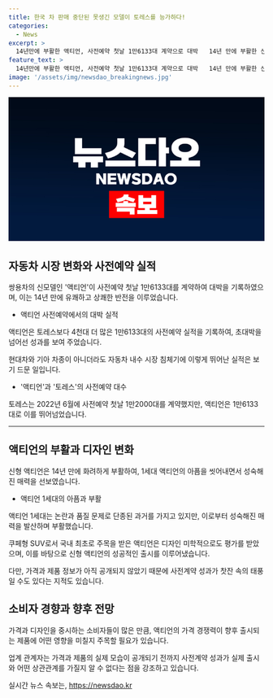 ```yaml
---
title: 한국 차 판매 중단된 못생긴 모델이 토레스를 능가하다!
categories:
  - News
excerpt: >
  14년만에 부활한 액티언, 사전예약 첫날 1만6133대 계약으로 대박   14년 만에 부활한 신형 액티언이 사전예약 첫날만 1만6133대를 계약하여 대박을 터뜨렸다. 이로써 토레스보다 4천대 많은 실적을 기록하며 역대급 성적을 올렸다. 이러한 초대박은 현대차·기아 차종을 포함한 다른 국산차 브랜드에서 보기 드문 일이라는 평가를 받았으며, 재출시를 통해 어린 시절의 아픔을 떠나보내고 성숙해진 매력을 발산했다는 관측이다. 하지만 가격과 제품 정보 미공개로 실제 성공 여부는 미지수이다.
feature_text: >
  14년만에 부활한 액티언, 사전예약 첫날 1만6133대 계약으로 대박   14년 만에 부활한 신형 액티언이 사전예약 첫날만 1만6133대를 계약하여 대박을 터뜨렸다. 이로써 토레스보다 4천대 많은 실적을 기록하며 역대급 성적을 올렸다. 이러한 초대박은 현대차·기아 차종을 포함한 다른 국산차 브랜드에서 보기 드문 일이라는 평가를 받았으며, 재출시를 통해 어린 시절의 아픔을 떠나보내고 성숙해진 매력을 발산했다는 관측이다. 하지만 가격과 제품 정보 미공개로 실제 성공 여부는 미지수이다.
image: '/assets/img/newsdao_breakingnews.jpg'
---
```


<p><img src="/assets/img/newsdao_breakingnews.jpg" alt="firstkoreanews 속보" /></p>

<h2 data-ke-size="size26">자동차 시장 변화와 사전예약 실적</h2>

<p data-ke-size="size16">쌍용차의 신모델인 '액티언'이 사전예약 첫날 1만6133대를 계약하여 대박을 기록하였으며, 이는 14년 만에 유쾌하고 상쾌한 반전을 이루었습니다.</p>

<ul>
<li>액티언 사전예약에서의 대박 실적</li>
</ul>

<p data-ke-size="size16">액티언은 토레스보다 4천대 더 많은 1만6133대의 사전예약 실적을 기록하여, 초대박을 넘어선 성과를 보여 주었습니다.</p>

<p data-ke-size="size16">현대차와 기아 차종이 아니더라도 자동차 내수 시장 침체기에 이렇게 뛰어난 실적은 보기 드문 일입니다.</p>

<ul>
<li>'액티언'과 '토레스'의 사전예약 대수</li>
</ul>

<p data-ke-size="size16">토레스는 2022년 6월에 사전예약 첫날 1만2000대를 계약했지만, 액티언은 1만6133대로 이를 뛰어넘었습니다.</p>

<hr>

<h2 data-ke-size="size26">액티언의 부활과 디자인 변화</h2>

<p data-ke-size="size16">신형 액티언은 14년 만에 화려하게 부활하여, 1세대 액티언의 아픔을 씻어내면서 성숙해진 매력을 선보였습니다.</p>

<ul>
<li>액티언 1세대의 아픔과 부활</li>
</ul>

<p data-ke-size="size16">액티언 1세대는 논란과 품질 문제로 단종된 과거를 가지고 있지만, 이로부터 성숙해진 매력을 발산하며 부활했습니다.</p>

<p data-ke-size="size16">쿠페형 SUV로서 국내 최초로 주목을 받은 액티언은 디자인 미학적으로도 평가를 받았으며, 이를 바탕으로 신형 액티언의 성공적인 출시를 이루어냈습니다.</p>

<p data-ke-size="size16">다만, 가격과 제품 정보가 아직 공개되지 않았기 때문에 사전계약 성과가 찻잔 속의 태풍일 수도 있다는 지적도 있습니다.</p>

<h2 data-ke-size="size26">소비자 경향과 향후 전망</h2>

<p data-ke-size="size16">가격과 디자인을 중시하는 소비자들이 많은 만큼, 액티언의 가격 경쟁력이 향후 출시되는 제품에 어떤 영향을 미칠지 주목할 필요가 있습니다.</p>

<p data-ke-size="size16">업계 관계자는 가격과 제품의 실제 모습이 공개되기 전까지 사전계약 성과가 실제 출시와 어떤 상관관계를 가질지 알 수 없다는 점을 강조하고 있습니다.</p>
실시간 뉴스 속보는, <a href="https://newsdao.kr" rel="dofollow">https://newsdao.kr</a>


